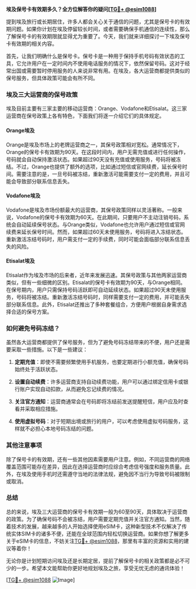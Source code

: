 **埃及保号卡有效期多久？全方位解答你的疑问[[TG💪+ @esim1088](https://t.me/s/esim1088)]**

提到埃及旅行或长期居住，许多人都会关心关于通信的问题，尤其是保号卡的有效期问题。如果你计划在埃及停留较长时间，或者需要确保手机通信的连续性，那么了解保号卡的有效期限就显得尤为重要了。今天，我们就来详细探讨一下埃及保号卡有效期的相关内容。

首先，让我们明确什么是保号卡。保号卡是一种用于保持手机号码有效状态的工具，它允许用户在一定时间内不使用电话服务的情况下，依然保留号码。这对于经常出国或需要暂时停用服务的人来说非常有用。在埃及，各大运营商都提供类似的保号服务，但具体政策可能会有所不同。

### 埃及三大运营商的保号政策

埃及目前主要有三家主要的移动运营商：Orange、Vodafone和Etisalat。这三家运营商在保号政策上各有特色，下面我们将逐一介绍它们的具体规定。

#### Orange埃及
Orange是埃及市场上的老牌运营商之一，其保号政策相对宽松。通常情况下，Orange的保号卡有效期为90天。在这段时间内，用户无需充值或进行任何操作，号码就会自动保持激活状态。如果超过90天没有充值或使用服务，号码将被冻结。不过，Orange也提供了额外的选项，比如通过短信或官网续费，延长保号时间。需要注意的是，一旦号码被冻结，重新激活可能需要支付一定的费用，并且可能会导致部分联系信息丢失。

#### Vodafone埃及
Vodafone是埃及市场份额最大的运营商，其保号政策同样以灵活著称。一般来说，Vodafone的保号卡有效期为60天。在此期间，只要用户不主动注销号码，系统会自动延续保号状态。与Orange类似，Vodafone也允许用户通过短信或官网续费来延长保号时间。然而，如果超过60天未使用服务，号码将进入冻结状态。重新激活冻结号码时，用户需支付一定的手续费，同时可能会面临部分联系信息丢失的风险。

#### Etisalat埃及
Etisalat作为埃及市场的后来者，近年来发展迅速。其保号政策与其他两家运营商类似，但有一些细微的区别。Etisalat的保号卡有效期为90天，与Orange相同。在保号期内，用户只需保持号码活跃即可自动延续状态。如果超过90天未使用服务，号码将被冻结。重新激活冻结号码时，同样需要支付一定的费用，并可能丢失部分联系信息。此外，Etisalat还推出了多种套餐组合，方便用户根据自身需求选择合适的保号方案。

### 如何避免号码冻结？

虽然各大运营商都提供了保号服务，但为了避免号码冻结带来的不便，用户还是需要采取一些措施。以下是一些建议：

1. **定期充值**：即使不需要频繁使用手机服务，也要定期进行小额充值，确保号码始终处于活跃状态。
   
2. **设置自动续费**：许多运营商支持自动续费功能，用户可以通过绑定信用卡或银行账户实现自动扣款，从而避免忘记续费的情况。

3. **关注官方通知**：运营商通常会在号码即将冻结前发送提醒短信，用户应及时查看并采取相应措施。

4. **使用虚拟号码**：对于短期出境或旅行的用户，可以考虑使用虚拟号码服务，这样就不必担心本地号码冻结的问题。

### 其他注意事项

除了保号卡的有效期，还有一些其他因素需要用户注意。例如，不同运营商的网络覆盖范围可能存在差异，因此在选择运营商时应综合考虑信号强度和服务质量。此外，在埃及使用手机时还需遵守当地的法律法规，避免因不当行为导致号码被限制或取消。

### 总结

总的来说，埃及三大运营商的保号卡有效期一般为60至90天，具体取决于运营商的政策。为了确保号码不会被冻结，用户需要定期充值并关注官方通知。当然，随着技术的发展，越来越多的人开始选择使用eSIM卡，这种新型技术不仅解决了传统实体SIM卡的诸多不便，还能在全球范围内轻松切换运营商。如果你想了解更多关于eSIM卡的信息，不妨关注[TG💪+ @esim1088](https://t.me/s/esim1088)，那里有丰富的资源和实用的建议等着你！

无论你是计划短期访问埃及还是长期定居，提前了解保号卡的相关政策都是必不可少的一步。希望本文能帮助你更好地规划埃及之旅，享受无忧无虑的通讯体验！

[[TG💪+ @esim1088](https://t.me/s/esim1088) ![Image](https://i.postimg.cc/4NQfJmqS/Snipaste-2025-05-13-00-14-12.png)]